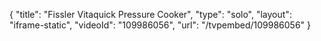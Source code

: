 {
    "title": "Fissler Vitaquick Pressure Cooker",
    "type": "solo",
    "layout": "iframe-static",
    "videoId": "109986056",
    "url": "\/tvpembed\/109986056"
}